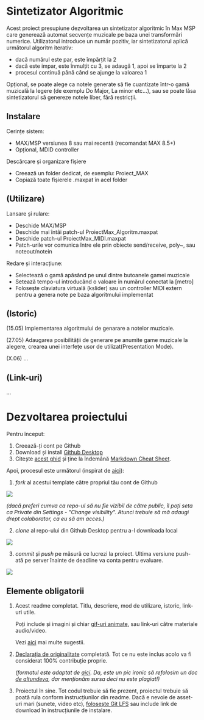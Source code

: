 # Sintetizator Algoritmic
Acest proiect presupiune dezvoltarea un sintetizator algoritmic în Max MSP care generează automat secvențe muzicale pe baza unei transformări numerice. Utilizatorul introduce un număr pozitiv, iar sintetizatorul aplică următorul algoritm iterativ:

- dacă numărul este par, este împărțit la 2
- dacă este impar, este înmulțit cu 3, se adaugă 1, apoi se împarte la 2
- procesul continuă până când se ajunge la valoarea 1

Opțional, se poate alege ca notele generate să fie cuantizate într-o gamă muzicală la legere (de exemplu Do Major, La minor etc...), sau se poate lăsa sintetizatorul să genereze notele liber, fără restricții.

## Instalare
Cerințe sistem:
- MAX/MSP versiunea 8 sau mai recentă (recomandat MAX 8.5+)
- Opțional, MDID controller

Descărcare și organizare fișiere
- Creează un folder dedicat, de exemplu: Proiect_MAX
- Copiază toate fișierele .maxpat în acel folder

## (Utilizare)
Lansare și rulare:
- Deschide MAX/MSP
- Deschide mai întâi patch-ul ProiectMax_Algoritm.maxpat
- Deschide patch-ul ProiectMax_MIDI.maxpat
- Patch-urile vor comunica între ele prin obiecte send/receive, poly~, sau noteout/notein

Redare și interacțiune:
- Selectează o gamă apăsând pe unul dintre butoanele gamei muzicale
- Setează tempo-ul introducând o valoare în numărul conectat la [metro]
- Folosește claviatura virtuală (kslider) sau un controller MIDI extern pentru a genera note pe baza algoritmului implementat

## (Istoric)

(15.05) Implementarea algoritmului de genarare a notelor muzicale.

(27.05) Adaugarea posibilității de generare pe anumite game muzicale la alegere, crearea unei interfețe usor de utilizat(Presentation Mode).

(X.06) ...

## (Link-uri)
...

# Dezvoltarea proiectului

Pentru început:

1. Creează-ți cont pe Github
2. Download și install [Github Desktop](https://desktop.github.com/)
3. Citește [acest ghid](https://charlesmartin.com.au/blog/2020/08/09/student-project-repository) și ține la îndemână [Markdown Cheat Sheet](https://www.markdownguide.org/cheat-sheet).

Apoi, procesul este următorul (inspirat de [aici](https://cs.anu.edu.au/courses/comp1720/deliverables/05-major-project/#submission-process)):

1. *fork* al acestui template către propriul tău cont de Github

![](assets/fork.gif)

_(dacă preferi cumva ca repo-ul să nu fie vizibil de către public, îl poți seta ca Private din Settings - "Change visibility". Atunci trebuie să mă adaugi drept colaborator, ca eu să am acces.)_

2. *clone* al repo-ului din Github Desktop pentru a-l downloada local

![](assets/clone.gif)

3. *commit* și *push* pe măsură ce lucrezi la proiect. Ultima versiune push-ată pe server înainte de deadline va conta pentru evaluare.

![](assets/commit.gif)

## Elemente obligatorii

1. Acest readme completat. Titlu, descriere, mod de utilizare, istoric, link-uri utile.

   Poți include și imagini și chiar [gif-uri animate](https://www.screentogif.com/), sau link-uri către materiale audio/video.
   
   Vezi [aici](https://charlesmartin.com.au/blog/2020/08/09/student-project-repository) mai multe sugestii.

2. [Declarația de originalitate](statement-of-originality.yml) completată. Tot ce nu este inclus acolo va fi considerat 100% contribuție proprie.

    *(formatul este adaptat de [aici](https://gitlab.cecs.anu.edu.au/comp1720/2018/comp1720-2018-major-project/-/blob/master/statement-of-originality.yml). Da, este un pic ironic să refolosim un doc [de altundeva](https://cs.anu.edu.au/courses/comp1720/resources/faq/#how-do-i-fill-out-my-statement-of-originality), dar menționăm sursa deci nu este plagiat!)*

3. Proiectul în sine. Tot codul trebuie să fie prezent, proiectul trebuie să poată rula conform instrucțiunilor din readme. Dacă e nevoie de asset-uri mari (sunete, video etc), [folosește Git LFS](https://git-lfs.github.com/) sau include link de download în instrucțiunile de instalare.

